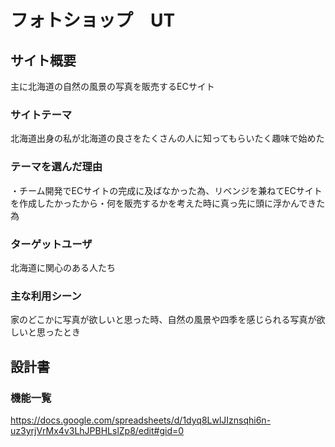 # フォトショップ　UT

## サイト概要
主に北海道の自然の風景の写真を販売するECサイト

### サイトテーマ
北海道出身の私が北海道の良さをたくさんの人に知ってもらいたく趣味で始めた

### テーマを選んだ理由
・チーム開発でECサイトの完成に及ばなかった為、リベンジを兼ねてECサイトを作成したかったから・何を販売するかを考えた時に真っ先に頭に浮かんできた為

### ターゲットユーザ
北海道に関心のある人たち

### 主な利用シーン
家のどこかに写真が欲しいと思った時、自然の風景や四季を感じられる写真が欲しいと思ったとき

## 設計書

### 機能一覧
https://docs.google.com/spreadsheets/d/1dyq8LwlJIznsqhi6n-uz3yrjVrMx4v3LhJPBHLslZp8/edit#gid=0


